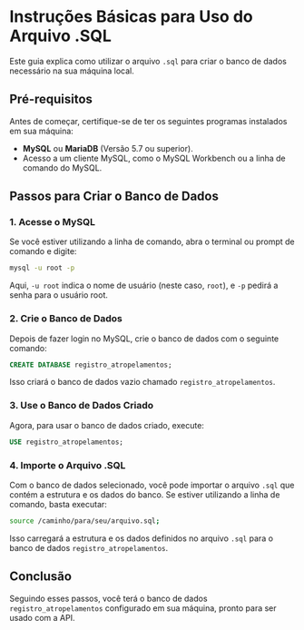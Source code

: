 
# Instruções Básicas para Uso do Arquivo .SQL

Este guia explica como utilizar o arquivo `.sql` para criar o banco de dados necessário na sua máquina local.

## Pré-requisitos

Antes de começar, certifique-se de ter os seguintes programas instalados em sua máquina:

- **MySQL** ou **MariaDB** (Versão 5.7 ou superior).
- Acesso a um cliente MySQL, como o MySQL Workbench ou a linha de comando do MySQL.

## Passos para Criar o Banco de Dados

### 1. Acesse o MySQL

Se você estiver utilizando a linha de comando, abra o terminal ou prompt de comando e digite:

```bash
mysql -u root -p
```

Aqui, `-u root` indica o nome de usuário (neste caso, `root`), e `-p` pedirá a senha para o usuário root.

### 2. Crie o Banco de Dados

Depois de fazer login no MySQL, crie o banco de dados com o seguinte comando:

```sql
CREATE DATABASE registro_atropelamentos;
```

Isso criará o banco de dados vazio chamado `registro_atropelamentos`.

### 3. Use o Banco de Dados Criado

Agora, para usar o banco de dados criado, execute:

```sql
USE registro_atropelamentos;
```

### 4. Importe o Arquivo .SQL

Com o banco de dados selecionado, você pode importar o arquivo `.sql` que contém a estrutura e os dados do banco. Se estiver utilizando a linha de comando, basta executar:

```bash
source /caminho/para/seu/arquivo.sql;
```

Isso carregará a estrutura e os dados definidos no arquivo `.sql` para o banco de dados `registro_atropelamentos`.

## Conclusão

Seguindo esses passos, você terá o banco de dados `registro_atropelamentos` configurado em sua máquina, pronto para ser usado com a API.
